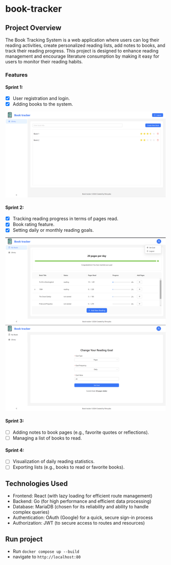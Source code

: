 # book-tracker

## Project Overview
The Book Tracking System is a web application where users can log their reading activities, create personalized reading lists, add notes to books, and track their reading progress. This project is designed to enhance reading management and encourage literature consumption by making it easy for users to monitor their reading habits.

### Features

#### Sprint 1:
- [x] User registration and login.
- [x] Adding books to the system.

![Sprint 1](./img/sprint-1.png)

#### Sprint 2:
- [x] Tracking reading progress in terms of pages read.
- [x] Book rating feature.
- [x] Setting daily or monthly reading goals.

![Sprint 2](./img/sprint-2-1.png)
![Sprint 2](./img/sprint-2-2.png)

#### Sprint 3:
- [ ] Adding notes to book pages (e.g., favorite quotes or reflections).
- [ ] Managing a list of books to read.

#### Sprint 4:
- [ ] Visualization of daily reading statistics.
- [ ] Exporting lists (e.g., books to read or favorite books).

## Technologies Used
- Frontend: React (with lazy loading for efficient route management)
- Backend: Go (for high performance and efficient data processing)
- Database: MariaDB (chosen for its reliability and ability to handle complex queries)
- Authentication: OAuth (Google) for a quick, secure sign-in process
- Authorization: JWT (to secure access to routes and resources)

## Run project
- Run `docker compose up --build`
- navigate to `http://localhost:80`
